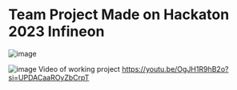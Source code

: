# Team Project Made on Hackaton 2023 Infineon

![image](https://github.com/YrSk-tech/Team-Project-Hackaton-Infineon-/assets/32609324/7030a81a-a401-4ee1-8135-1efeaa8af6e0)

![image](https://github.com/YrSk-tech/Team-Project-Hackaton-Infineon-/assets/32609324/2b5fc6be-487e-4f59-a34d-be1e373f9943)
Video of working project 
https://youtu.be/OgJH1R9hB2o?si=UPDACaaROyZbCrpT
